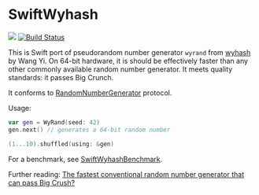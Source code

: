 # SwiftWyhash
<a href="https://github.com/apple/swift-package-manager"><img src="https://img.shields.io/badge/Swift%20Package%20Manager-compatible-brightgreen.svg"/></a>
[![Build Status](https://travis-ci.org/lemire/SwiftWyhash.svg?branch=master)](https://travis-ci.org/lemire/SwiftWyhash)

This is Swift port of pseudorandom number generator `wyrand` from [wyhash](https://github.com/wangyi-fudan/wyhash) by Wang Yi. On 64-bit hardware, it is should be effectively faster than any other commonly available random number generator. It meets  quality standards: it passes Big Crunch.

It conforms to [RandomNumberGenerator](https://developer.apple.com/documentation/swift/randomnumbergenerator) protocol.

Usage:

```swift
var gen = WyRand(seed: 42)
gen.next() // generates a 64-bit random number

(1...10).shuffled(using: &gen)
```

For a benchmark, see [SwiftWyhashBenchmark](https://github.com/lemire/SwiftWyhashBenchmark).



Further reading: [The fastest conventional random number generator that can pass Big Crush?](https://lemire.me/blog/2019/03/19/the-fastest-conventional-random-number-generator-that-can-pass-big-crush/)
